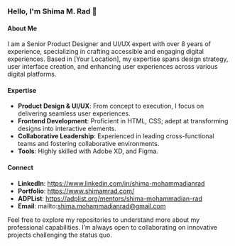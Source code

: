 ### Hello, I'm Shima M. Rad 👋

#### About Me
I am a Senior Product Designer and UI/UX expert with over 8 years of experience, specializing in crafting accessible and engaging digital experiences. Based in [Your Location], my expertise spans design strategy, user interface creation, and enhancing user experiences across various digital platforms.

#### Expertise
- **Product Design & UI/UX**: From concept to execution, I focus on delivering seamless user experiences.
- **Frontend Development**: Proficient in HTML, CSS; adept at transforming designs into interactive elements.
- **Collaborative Leadership**: Experienced in leading cross-functional teams and fostering collaborative environments.
- **Tools**: Highly skilled with Adobe XD, and Figma.

#### Connect
- **LinkedIn**: https://www.linkedin.com/in/shima-mohammadianrad
- **Portfolio**: https://www.shimamrad.com/
- **ADPList**: https://adplist.org/mentors/shima-mohammadian-rad
- **Email**: mailto:shima.mohammadianrad@gmail.com
  
Feel free to explore my repositories to understand more about my professional capabilities. I’m always open to collaborating on innovative projects challenging the status quo.
